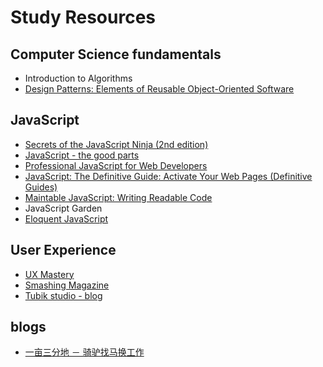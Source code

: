 # Study Resources

## Computer Science fundamentals
- Introduction to Algorithms
- [Design Patterns: Elements of Reusable Object-Oriented Software](https://www.amazon.com/gp/product/0201633612)

## JavaScript
- [Secrets of the JavaScript Ninja (2nd edition)](https://www.amazon.com/Secrets-JavaScript-Ninja-John-Resig/dp/1617292850)
- [JavaScript - the good parts]()
- [Professional JavaScript for Web Developers](https://www.amazon.com/gp/product/1118026691)
- [JavaScript: The Definitive Guide: Activate Your Web Pages (Definitive Guides)](https://www.amazon.com/gp/product/0596805527)
- [Maintable JavaScript: Writing Readable Code](https://www.amazon.com/Maintainable-JavaScript-Writing-Readable-Code/dp/1449327680)
- JavaScript Garden
- [Eloquent JavaScript](http://eloquentjavascript.net/)


## User Experience
- [UX Mastery](http://uxmastery.com/)
- [Smashing Magazine](https://www.smashingmagazine.com)
- [Tubik studio - blog](https://tubikstudio.com/the-ultimate-guide-to-creating-a-mobile-application/)

## blogs
- [一亩三分地 － 骑驴找马换工作](http://www.1point3acres.com/bbs/forum.php?mod=viewthread&tid=184542&extra=page%3D1%26filter%3Dsortid%26sortid%3D192%26sortid%3D192)
